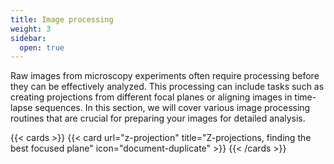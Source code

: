 ```yaml
---
title: Image processing
weight: 3
sidebar:
  open: true
---
```

Raw images from microscopy experiments often require processing before they can be effectively analyzed. This processing can include tasks such as creating projections from different focal planes or aligning images in time-lapse sequences. In this section, we will cover various image processing routines that are crucial for preparing your images for detailed analysis.

{{< cards >}}
  {{< card url="z-projection" title="Z-projections, finding the best focused plane" icon="document-duplicate" >}}
{{< /cards >}}
